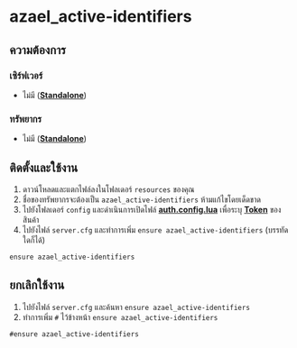 # azael_active-identifiers

## ความต้องการ

### เซิร์ฟเวอร์

- ไม่มี (**[Standalone](https://en.wikipedia.org/wiki/Stand-alone)**)

### ทรัพยากร

- ไม่มี (**[Standalone](https://en.wikipedia.org/wiki/Stand-alone)**)

## ติดตั้งและใช้งาน

1. ดาวน์โหลดและแตกไฟล์ลงในโฟลเดอร์ `resources` ของคุณ
2. ชื่อของทรัพยากรจะต้องเป็น `azael_active-identifiers` ห้ามแก้ไขโดยเด็ดขาด
3. ไปยังโฟลเดอร์ `config` และดำเนินการเปิดไฟล์ **[auth.config.lua](./config/auth.md)** เพื่อระบุ **[Token](./config/auth#token)** ของสินค้า
4. ไปยังไฟล์ `server.cfg` และทำการเพิ่ม `ensure azael_active-identifiers` (บรรทัดใดก็ได้)

```diff  title="server.cfg"
ensure azael_active-identifiers
```

## ยกเลิกใช้งาน

1. ไปยังไฟล์ `server.cfg` และค้นหา `ensure azael_active-identifiers`
2. ทำการเพิ่ม `#` ไว้ข้างหน้า `ensure azael_active-identifiers`

```diff  title="server.cfg"
#ensure azael_active-identifiers
```
